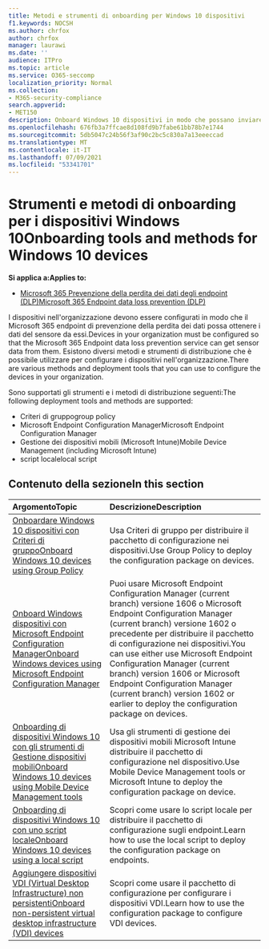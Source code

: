 ```yaml
---
title: Metodi e strumenti di onboarding per Windows 10 dispositivi
f1.keywords: NOCSH
ms.author: chrfox
author: chrfox
manager: laurawi
ms.date: ''
audience: ITPro
ms.topic: article
ms.service: O365-seccomp
localization_priority: Normal
ms.collection:
- M365-security-compliance
search.appverid:
- MET150
description: Onboard Windows 10 dispositivi in modo che possano inviare i dati del sensore alle soluzioni Microsoft 365 conformità
ms.openlocfilehash: 676fb3a7ffcae8d108fd9b7fabe61bb78b7e1744
ms.sourcegitcommit: 5db5047c24b56f3af90c2bc5c830a7a13eeeccad
ms.translationtype: MT
ms.contentlocale: it-IT
ms.lasthandoff: 07/09/2021
ms.locfileid: "53341701"
---
```

# <a name="onboarding-tools-and-methods-for-windows-10-devices"></a><span data-ttu-id="28ab1-103">Strumenti e metodi di onboarding per i dispositivi Windows 10</span><span class="sxs-lookup"><span data-stu-id="28ab1-103">Onboarding tools and methods for Windows 10 devices</span></span>

<span data-ttu-id="28ab1-104">**Si applica a:**</span><span class="sxs-lookup"><span data-stu-id="28ab1-104">**Applies to:**</span></span>
- [<span data-ttu-id="28ab1-105">Microsoft 365 Prevenzione della perdita dei dati degli endpoint (DLP)</span><span class="sxs-lookup"><span data-stu-id="28ab1-105">Microsoft 365 Endpoint data loss prevention (DLP)</span></span>](./endpoint-dlp-learn-about.md)

<span data-ttu-id="28ab1-106">I dispositivi nell'organizzazione devono essere configurati in modo che il Microsoft 365 endpoint di prevenzione della perdita dei dati possa ottenere i dati del sensore da essi.</span><span class="sxs-lookup"><span data-stu-id="28ab1-106">Devices in your organization must be configured so that the Microsoft 365 Endpoint data loss prevention service can get sensor data from them.</span></span> <span data-ttu-id="28ab1-107">Esistono diversi metodi e strumenti di distribuzione che è possibile utilizzare per configurare i dispositivi nell'organizzazione.</span><span class="sxs-lookup"><span data-stu-id="28ab1-107">There are various methods and deployment tools that you can use to configure the devices in your organization.</span></span>

<span data-ttu-id="28ab1-108">Sono supportati gli strumenti e i metodi di distribuzione seguenti:</span><span class="sxs-lookup"><span data-stu-id="28ab1-108">The following deployment tools and methods are supported:</span></span>

- <span data-ttu-id="28ab1-109">Criteri di gruppo</span><span class="sxs-lookup"><span data-stu-id="28ab1-109">group policy</span></span>
- <span data-ttu-id="28ab1-110">Microsoft Endpoint Configuration Manager</span><span class="sxs-lookup"><span data-stu-id="28ab1-110">Microsoft Endpoint Configuration Manager</span></span>
- <span data-ttu-id="28ab1-111">Gestione dei dispositivi mobili (Microsoft Intune)</span><span class="sxs-lookup"><span data-stu-id="28ab1-111">Mobile Device Management (including Microsoft Intune)</span></span>
- <span data-ttu-id="28ab1-112">script locale</span><span class="sxs-lookup"><span data-stu-id="28ab1-112">local script</span></span>

## <a name="in-this-section"></a><span data-ttu-id="28ab1-113">Contenuto della sezione</span><span class="sxs-lookup"><span data-stu-id="28ab1-113">In this section</span></span>
<span data-ttu-id="28ab1-114">Argomento</span><span class="sxs-lookup"><span data-stu-id="28ab1-114">Topic</span></span> | <span data-ttu-id="28ab1-115">Descrizione</span><span class="sxs-lookup"><span data-stu-id="28ab1-115">Description</span></span>
:---|:---
[<span data-ttu-id="28ab1-116">Onboardare Windows 10 dispositivi con Criteri di gruppo</span><span class="sxs-lookup"><span data-stu-id="28ab1-116">Onboard Windows 10 devices using Group Policy</span></span>](dlp-configure-endpoints-gp.md) | <span data-ttu-id="28ab1-117">Usa Criteri di gruppo per distribuire il pacchetto di configurazione nei dispositivi.</span><span class="sxs-lookup"><span data-stu-id="28ab1-117">Use Group Policy to deploy the configuration package on devices.</span></span>
[<span data-ttu-id="28ab1-118">Onboard Windows dispositivi con Microsoft Endpoint Configuration Manager</span><span class="sxs-lookup"><span data-stu-id="28ab1-118">Onboard Windows devices using Microsoft Endpoint Configuration Manager</span></span>](dlp-configure-endpoints-sccm.md) | <span data-ttu-id="28ab1-119">Puoi usare Microsoft Endpoint Configuration Manager (current branch) versione 1606 o Microsoft Endpoint Configuration Manager (current branch) versione 1602 o precedente per distribuire il pacchetto di configurazione nei dispositivi.</span><span class="sxs-lookup"><span data-stu-id="28ab1-119">You can use either use Microsoft Endpoint Configuration Manager (current branch) version 1606 or Microsoft Endpoint Configuration Manager (current branch) version 1602 or earlier to deploy the configuration package on devices.</span></span>
[<span data-ttu-id="28ab1-120">Onboarding di dispositivi Windows 10 con gli strumenti di Gestione dispositivi mobili</span><span class="sxs-lookup"><span data-stu-id="28ab1-120">Onboard Windows 10 devices using Mobile Device Management tools</span></span>](dlp-configure-endpoints-mdm.md) | <span data-ttu-id="28ab1-121">Usa gli strumenti di gestione dei dispositivi mobili Microsoft Intune distribuire il pacchetto di configurazione nel dispositivo.</span><span class="sxs-lookup"><span data-stu-id="28ab1-121">Use Mobile Device Management tools or Microsoft Intune to deploy the configuration package on device.</span></span>
[<span data-ttu-id="28ab1-122">Onboarding di dispositivi Windows 10 con uno script locale</span><span class="sxs-lookup"><span data-stu-id="28ab1-122">Onboard Windows 10 devices using a local script</span></span>](dlp-configure-endpoints-script.md) | <span data-ttu-id="28ab1-123">Scopri come usare lo script locale per distribuire il pacchetto di configurazione sugli endpoint.</span><span class="sxs-lookup"><span data-stu-id="28ab1-123">Learn how to use the local script to deploy the configuration package on endpoints.</span></span>
[<span data-ttu-id="28ab1-124">Aggiungere dispositivi VDI (Virtual Desktop Infrastructure) non persistenti</span><span class="sxs-lookup"><span data-stu-id="28ab1-124">Onboard non-persistent virtual desktop infrastructure (VDI) devices</span></span>](dlp-configure-endpoints-vdi.md) | <span data-ttu-id="28ab1-125">Scopri come usare il pacchetto di configurazione per configurare i dispositivi VDI.</span><span class="sxs-lookup"><span data-stu-id="28ab1-125">Learn how to use the configuration package to configure VDI devices.</span></span>